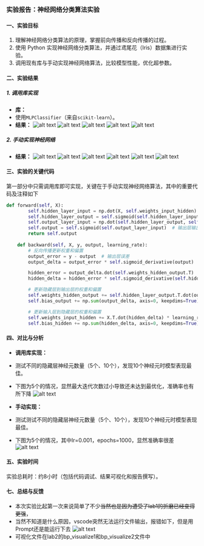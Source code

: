
### 实验报告：神经网络分类算法实验

#### 一、实验目标
1. 理解神经网络分类算法的原理，掌握前向传播和反向传播的过程。
2. 使用 Python 实现神经网络分类算法，并通过鸢尾花（Iris）数据集进行实验。
3. 调用现有库与手动实现神经网络算法，比较模型性能，优化超参数。


#### 二、实验结果

##### 1. 调用库实现
- **库：** 
- 使用`MLPClassifier`（来自`scikit-learn`）。
- **结果：**
  ![alt text](image.png)
  ![alt text](image-5.png)
  ![alt text](image-6.png)
  ![alt text](image-7.png)
  ![alt text](image-8.png)
##### 2. 手动实现神经网络
- **结果：**
  ![alt text](image-1.png)
  ![alt text](image-9.png)
  ![alt text](image-10.png)
  ![alt text](image-11.png)
  ![alt text](image-12.png)
  ![alt text](image-13.png)

#### 三、实验的关键代码
第一部分中只需调用库即可实现，关键在于手动实现神经网络算法，其中的重要代码及注释如下
```python
def forward(self, X):
        self.hidden_layer_input = np.dot(X, self.weights_input_hidden) + self.bias_hidden  #隐藏层输入
        self.hidden_layer_output = self.sigmoid(self.hidden_layer_input)  # 隐藏层输出
        self.output_layer_input = np.dot(self.hidden_layer_output, self.weights_hidden_output) + self.bias_output  #输出层输入
        self.output = self.sigmoid(self.output_layer_input)  # 输出层输出
        return self.output
        
    def backward(self, X, y, output, learning_rate):
        # 反向传播更新权重和偏置
        output_error = y - output  # 输出层误差
        output_delta = output_error * self.sigmoid_derivative(output)  # 输出层梯度

        hidden_error = output_delta.dot(self.weights_hidden_output.T)  # 隐藏层误差
        hidden_delta = hidden_error * self.sigmoid_derivative(self.hidden_layer_output)  # 隐藏层梯度

        # 更新隐藏层到输出层的权重和偏置
        self.weights_hidden_output += self.hidden_layer_output.T.dot(output_delta) * learning_rate
        self.bias_output += np.sum(output_delta, axis=0, keepdims=True) * learning_rate

        # 更新输入层到隐藏层的权重和偏置
        self.weights_input_hidden += X.T.dot(hidden_delta) * learning_rate
        self.bias_hidden += np.sum(hidden_delta, axis=0, keepdims=True) * learning_rate
```

#### 四、对比与分析
- **调用库实现：** 
- 测试不同的隐藏层神经元数量（5个、10个），发现10个神经元时模型表现最佳。
- 下图为5个的情况，显然最大迭代次数过小导致还未达到最优化，准确率也有所下降
  ![alt text](image-2.png)

- **手动实现：**
- 测试测试不同的隐藏层神经元数量（5个、10个），发现10个神经元时模型表现最佳。
- 下图为5个的情况，其中lr=0.001，epochs=1000，显然准确率很差
![alt text](image-3.png)

#### 五、实验时间
实验总耗时：约8小时（包括代码调试、结果可视化和报告撰写）。

#### 七、总结与反馈
- 本次实验比起第一次来说简单了不少~~当然也是因为遭受了lab1的折磨已经变得更强~~，
- 当然不知道是什么原因，vscode突然无法运行文件输出，报错如下，但是用Prompt还是能运行下去
  ![alt text](image-4.png)
- 可视化文件在lab2的bp_visualize1和bp_visualize2文件中
